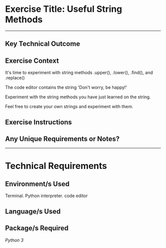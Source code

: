 # Exercise Title: Useful String Methods
---
## Key Technical Outcome

## Exercise Context
It's time to experiment with string methods .upper(), .lower(), .find(), and .replace()

The code editor contains the string 'Don't worry, be happy!' 

Experiment with the string methods you have just learned on the string.

Feel free to create your own strings and experiment with them.

## Exercise Instructions

## Any Unique Requirements or Notes?

---
# Technical Requirements
<em><strong></strong></em>

## Environment/s Used
Terminal. Python interpreter. code editor

## Language/s Used
<em></em>

## Package/s Required
<em>Python 3</em>
